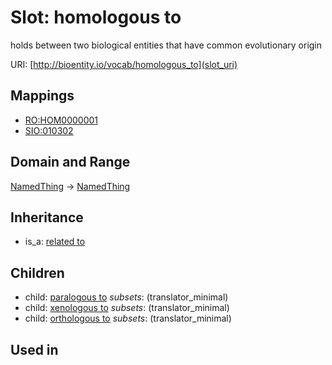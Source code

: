 # Slot: homologous to


holds between two biological entities that have common evolutionary origin

URI: [http://bioentity.io/vocab/homologous_to](slot_uri)
## Mappings

 * [RO:HOM0000001](http://purl.obolibrary.org/obo/RO_HOM0000001)
 * [SIO:010302](http://semanticscience.org/resource/SIO_010302)
## Domain and Range

[NamedThing](NamedThing.md) -> [NamedThing](NamedThing.md)
## Inheritance

 *  is_a: [related to](related_to.md)
## Children

 *  child: [paralogous to](paralogous_to.md) *subsets*: (translator_minimal)
 *  child: [xenologous to](xenologous_to.md) *subsets*: (translator_minimal)
 *  child: [orthologous to](orthologous_to.md) *subsets*: (translator_minimal)
## Used in


